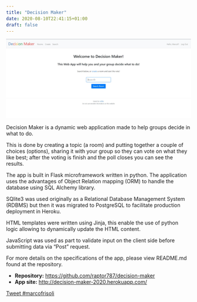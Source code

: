 ```yaml
---
title: "Decision Maker"
date: 2020-08-10T22:41:15+01:00
draft: false
---
```

[![Screenshot](DM.JPG)](http://decision-maker-2020.herokuapp.com/)

Decision Maker is a dynamic web application made to help groups decide in what to do. 

This is done by creating a topic (a room) and putting together a couple of choices (options), sharing it with your group so they can vote on what they like best; after the voting is finish and the poll closes you can see the results.

The app is built in Flask microframework written in python. The application uses the advantages of Object Relation mapping (ORM) to handle the database using SQL Alchemy library.

SQlite3 was used originally as a Relational Database Management System (RDBMS) but then it was migrated to PostgreSQL to facilitate production deployment in Heroku.

HTML templates were written using Jinja, this enable the use of python logic allowing to dynamically update the HTML content.

JavaScript was used as part to validate input on the client side before submitting data via “Post” request.

For more details on the specifications of the app, please view README.md found at the repository.
* **Repository:** https://github.com/raptor787/decision-maker
* **App site:** http://decision-maker-2020.herokuapp.com/  

<a href="https://twitter.com/intent/tweet?button_hashtag=marcofrisoli&ref_src=twsrc%5Etfw" class="twitter-hashtag-button" data-show-count="false">Tweet #marcofrisoli</a><script async src="https://platform.twitter.com/widgets.js" charset="utf-8"></script>